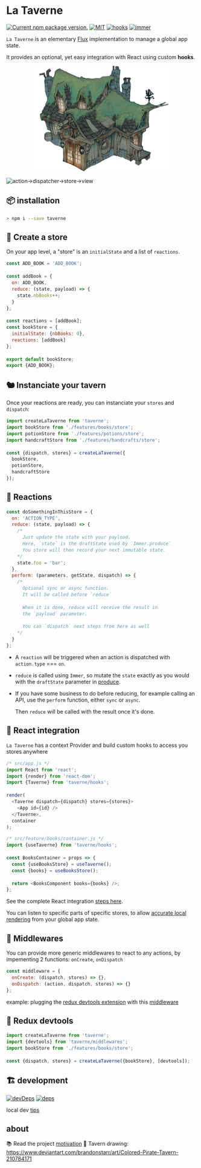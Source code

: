 # La Taverne

<a href="https://www.npmjs.com/package/taverne"><img src="https://img.shields.io/npm/v/taverne?color=%23123" alt="Current npm package version." /></a> <a href="https://www.npmjs.com/package/taverne"><img src="https://img.shields.io/github/license/uralys/taverne" alt="MIT" /></a> <a href="https://reactjs.org/docs/hooks-custom.html"><img src="https://img.shields.io/badge/react-hooks-5908d2.svg" alt="hooks" /></a> <a href="https://immerjs.github.io/immer/docs/produce"><img src="https://img.shields.io/badge/immer-produce-5908d2.svg" alt="immer" /> </a>

`La Taverne` is an elementary [Flux](https://facebook.github.io/flux/docs/in-depth-overview) implementation to manage a global app state.

It provides an optional, yet easy integration with React using custom **hooks**.

<p align="center"><img  height="280px"  src="./docs/taverne.png"></p>

![action->dispatcher->store->view](https://facebook.github.io/flux/img/overview/flux-simple-f8-diagram-1300w.png)

## 📦 installation

```sh
> npm i --save taverne
```

## 📓 Create a store

On your app level, a "store" is an `initialState` and a list of `reactions`.

```js
const ADD_BOOK = 'ADD_BOOK';

const addBook = {
  on: ADD_BOOK,
  reduce: (state, payload) => {
    state.nbBooks++;
  }
};

const reactions = [addBook];
const bookStore = {
  initialState: {nbBooks: 0},
  reactions: [addBook]
};

export default bookStore;
export {ADD_BOOK};
```

## 🐿️ Instanciate your tavern

Once your reactions are ready, you can instanciate your `stores` and `dispatch`:

```js
import createLaTaverne from 'taverne';
import bookStore from './features/books/store';
import potionStore from './features/potions/store';
import handcraftStore from './features/handcrafts/store';

const {dispatch, stores} = createLaTaverne({
  bookStore,
  potionStore,
  handcraftStore
});
```

## 🧚 Reactions

```js
const doSomethingInThisStore = {
  on: 'ACTION_TYPE',
  reduce: (state, payload) => {
    /*
      Just update the state with your payload.
      Here, `state` is the draftState used by `Immer.produce`
      You store will then record your next immutable state.
    */
    state.foo = 'bar';
  },
  perform: (parameters, getState, dispatch) => {
    /*
      Optional sync or async function.
      It will be called before `reduce`

      When it is done, reduce will receive the result in
      the `payload` parameter.

      You can `dispatch` next steps from here as well
    */
  }
};
```

- A `reaction` will be triggered when an action is dispatched with `action.type` === `on`.

- `reduce` is called using `Immer`, so mutate the `state` exactly as you would with the `draftState` parameter in [produce](https://immerjs.github.io/immer/docs/produce).

- If you have some business to do before reducing, for example calling an API, use the `perform` function, either `sync` or `async`.

  Then `reduce` will be called with the result once it's done.

## 🎨 React integration

`La Taverne` has a context Provider and build custom hooks to access you stores anywhere

```js
/* src/app.js */
import React from 'react';
import {render} from 'react-dom';
import {Taverne} from 'taverne/hooks';

render(
  <Taverne dispatch={dispatch} stores={stores}>
    <App id={id} />
  </Taverne>,
  container
);
```

```js
/* src/feature/books/container.js */
import {useTaverne} from 'taverne/hooks';

const BooksContainer = props => {
  const {useBooksStore} = useTaverne();
  const {books} = useBooksStore();

  return <BooksComponent books={books} />;
};
```

See the complete React integration [steps here](docs/react.md).

You can listen to specific parts of specific stores, to allow [accurate local rendering](docs/react.md#-advanced-usage) from your global app state.

## 🔆 Middlewares

You can provide more generic middlewares to react to any actions, by impementing 2 functions: `onCreate`, `onDispatch`

```js
const middleware = {
  onCreate: (dispatch, stores) => {},
  onDispatch: (action, dispatch, stores) => {}
};
```

example: plugging the [redux devtools extension](https://github.com/reduxjs/redux-devtools) with this [middleware](src/middlewares/devtools.js)

## 🐛 Redux devtools

```js
import createLaTaverne from 'taverne';
import {devtools} from 'taverne/middlewares';
import bookStore from './features/books/store';

const {dispatch, stores} = createLaTaverne({bookStore}, [devtools]);
```

## 🏗️ development

[![devDeps](https://david-dm.org/uralys/taverne/dev-status.svg)](https://david-dm.org/uralys/taverne?type=dev)
[![deps](https://david-dm.org/uralys/taverne/status.svg)](https://david-dm.org/uralys/taverne)

local dev [tips](docs/dev.md)

## about

📚 Read the project [motivation](docs/motivation.md)
🎨 Tavern drawing: <https://www.deviantart.com/brandonstarr/art/Colored-Pirate-Tavern-210784171>
